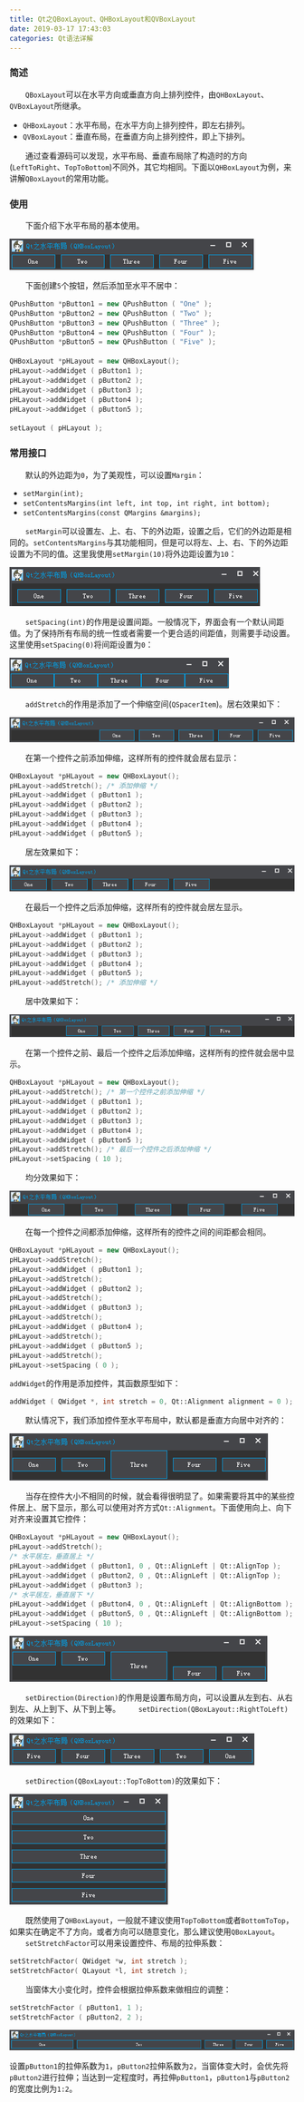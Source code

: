 ```yaml
---
title: Qt之QBoxLayout、QHBoxLayout和QVBoxLayout
date: 2019-03-17 17:43:03
categories: Qt语法详解
---
```

### 简述

&emsp;&emsp;`QBoxLayout`可以在水平方向或垂直方向上排列控件，由`QHBoxLayout`、`QVBoxLayout`所继承。

- `QHBoxLayout`：水平布局，在水平方向上排列控件，即左右排列。
- `QVBoxLayout`：垂直布局，在垂直方向上排列控件，即上下排列。

&emsp;&emsp;通过查看源码可以发现，水平布局、垂直布局除了构造时的方向(`LeftToRight`、`TopToBottom`)不同外，其它均相同。下面以`QHBoxLayout`为例，来讲解`QBoxLayout`的常用功能。

### 使用

&emsp;&emsp;下面介绍下水平布局的基本使用。

<img src="./Qt之QBoxLayout、QHBoxLayout和QVBoxLayout/1.png">

&emsp;&emsp;下面创建`5`个按钮，然后添加至水平不居中：

``` cpp
QPushButton *pButton1 = new QPushButton ( "One" );
QPushButton *pButton2 = new QPushButton ( "Two" );
QPushButton *pButton3 = new QPushButton ( "Three" );
QPushButton *pButton4 = new QPushButton ( "Four" );
QPushButton *pButton5 = new QPushButton ( "Five" );
​
QHBoxLayout *pHLayout = new QHBoxLayout();
pHLayout->addWidget ( pButton1 );
pHLayout->addWidget ( pButton2 );
pHLayout->addWidget ( pButton3 );
pHLayout->addWidget ( pButton4 );
pHLayout->addWidget ( pButton5 );
​
setLayout ( pHLayout );
```

### 常用接口

&emsp;&emsp;默认的外边距为`0`，为了美观性，可以设置`Margin`：

- `setMargin(int);`
- `setContentsMargins(int left, int top, int right, int bottom);`
- `setContentsMargins(const QMargins &margins);`

&emsp;&emsp;`setMargin`可以设置左、上、右、下的外边距，设置之后，它们的外边距是相同的。`setContentsMargins`与其功能相同，但是可以将左、上、右、下的外边距设置为不同的值。这里我使用`setMargin(10)`将外边距设置为`10`：

<img src="./Qt之QBoxLayout、QHBoxLayout和QVBoxLayout/2.png">

&emsp;&emsp;`setSpacing(int)`的作用是设置间距。一般情况下，界面会有一个默认间距值。为了保持所有布局的统一性或者需要一个更合适的间距值，则需要手动设置。这里使用`setSpacing(0)`将间距设置为`0`：

<img src="./Qt之QBoxLayout、QHBoxLayout和QVBoxLayout/3.png">

&emsp;&emsp;`addStretch`的作用是添加了一个伸缩空间(`QSpacerItem`)。居右效果如下：

<img src="./Qt之QBoxLayout、QHBoxLayout和QVBoxLayout/4.png">

&emsp;&emsp;在第一个控件之前添加伸缩，这样所有的控件就会居右显示：

``` cpp
QHBoxLayout *pHLayout = new QHBoxLayout();
pHLayout->addStretch(); /* 添加伸缩 */
pHLayout->addWidget ( pButton1 );
pHLayout->addWidget ( pButton2 );
pHLayout->addWidget ( pButton3 );
pHLayout->addWidget ( pButton4 );
pHLayout->addWidget ( pButton5 );
```

&emsp;&emsp;居左效果如下：

<img src="./Qt之QBoxLayout、QHBoxLayout和QVBoxLayout/5.png">

&emsp;&emsp;在最后一个控件之后添加伸缩，这样所有的控件就会居左显示。

``` cpp
QHBoxLayout *pHLayout = new QHBoxLayout();
pHLayout->addWidget ( pButton1 );
pHLayout->addWidget ( pButton2 );
pHLayout->addWidget ( pButton3 );
pHLayout->addWidget ( pButton4 );
pHLayout->addWidget ( pButton5 );
pHLayout->addStretch(); /* 添加伸缩 */
```

&emsp;&emsp;居中效果如下：

<img src="./Qt之QBoxLayout、QHBoxLayout和QVBoxLayout/6.png">

&emsp;&emsp;在第一个控件之前、最后一个控件之后添加伸缩，这样所有的控件就会居中显示。

``` cpp
QHBoxLayout *pHLayout = new QHBoxLayout();
pHLayout->addStretch(); /* 第一个控件之前添加伸缩 */
pHLayout->addWidget ( pButton1 );
pHLayout->addWidget ( pButton2 );
pHLayout->addWidget ( pButton3 );
pHLayout->addWidget ( pButton4 );
pHLayout->addWidget ( pButton5 );
pHLayout->addStretch(); /* 最后一个控件之后添加伸缩 */
pHLayout->setSpacing ( 10 );
```

&emsp;&emsp;均分效果如下：

<img src="./Qt之QBoxLayout、QHBoxLayout和QVBoxLayout/7.png">

&emsp;&emsp;在每一个控件之间都添加伸缩，这样所有的控件之间的间距都会相同。

``` cpp
QHBoxLayout *pHLayout = new QHBoxLayout();
pHLayout->addStretch();
pHLayout->addWidget ( pButton1 );
pHLayout->addStretch();
pHLayout->addWidget ( pButton2 );
pHLayout->addStretch();
pHLayout->addWidget ( pButton3 );
pHLayout->addStretch();
pHLayout->addWidget ( pButton4 );
pHLayout->addStretch();
pHLayout->addWidget ( pButton5 );
pHLayout->addStretch();
pHLayout->setSpacing ( 0 );
```

`addWidget`的作用是添加控件，其函数原型如下：

``` cpp
addWidget ( QWidget *, int stretch = 0, Qt::Alignment alignment = 0 );
```

&emsp;&emsp;默认情况下，我们添加控件至水平布局中，默认都是垂直方向居中对齐的：

<img src="./Qt之QBoxLayout、QHBoxLayout和QVBoxLayout/8.png">

&emsp;&emsp;当存在控件大小不相同的时候，就会看得很明显了。如果需要将其中的某些控件居上、居下显示，那么可以使用对齐方式`Qt::Alignment`。下面使用向上、向下对齐来设置其它控件：

``` cpp
QHBoxLayout *pHLayout = new QHBoxLayout();
pHLayout->addStretch();
/* 水平居左，垂直居上 */
pHLayout->addWidget ( pButton1, 0 , Qt::AlignLeft | Qt::AlignTop );
pHLayout->addWidget ( pButton2, 0 , Qt::AlignLeft | Qt::AlignTop );
pHLayout->addWidget ( pButton3 );
/* 水平居左，垂直居下 */
pHLayout->addWidget ( pButton4, 0 , Qt::AlignLeft | Qt::AlignBottom );
pHLayout->addWidget ( pButton5, 0 , Qt::AlignLeft | Qt::AlignBottom );
pHLayout->setSpacing ( 10 );
```

<img src="./Qt之QBoxLayout、QHBoxLayout和QVBoxLayout/9.png">

&emsp;&emsp;`setDirection(Direction)`的作用是设置布局方向，可以设置从左到右、从右到左、从上到下、从下到上等。
&emsp;&emsp;`setDirection(QBoxLayout::RightToLeft)`的效果如下：

<img src="./Qt之QBoxLayout、QHBoxLayout和QVBoxLayout/10.png">

&emsp;&emsp;`setDirection(QBoxLayout::TopToBottom)`的效果如下：

<img src="./Qt之QBoxLayout、QHBoxLayout和QVBoxLayout/11.png">

&emsp;&emsp;既然使用了`QHBoxLayout`，一般就不建议使用`TopToBottom`或者`BottomToTop`，如果实在确定不了方向，或者方向可以随意变化，那么建议使用`QBoxLayout`。
&emsp;&emsp;`setStretchFactor`可以用来设置控件、布局的拉伸系数：

``` cpp
setStretchFactor( QWidget *w, int stretch );
setStretchFactor( QLayout *l, int stretch );
```

&emsp;&emsp;当窗体大小变化时，控件会根据拉伸系数来做相应的调整：

``` cpp
setStretchFactor ( pButton1, 1 );
setStretchFactor ( pButton2, 2 );
```

<img src="./Qt之QBoxLayout、QHBoxLayout和QVBoxLayout/12.png">

设置`pButton1`的拉伸系数为`1`，`pButton2`拉伸系数为`2`，当窗体变大时，会优先将`pButton2`进行拉伸；当达到一定程度时，再拉伸`pButton1`，`pButton1`与`pButton2`的宽度比例为`1:2`。